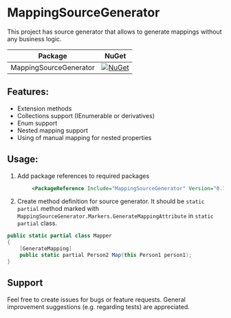 # MappingSourceGenerator

This project has source generator that allows to generate mappings without any business logic.

| Package                                                                                                                                                                      | NuGet                                                                                                                                         |
|------------------------------------------------------------------------------------------------------------------------------------------------------------------------------|-----------------------------------------------------------------------------------------------------------------------------------------------|
| MappingSourceGenerator                                                                                                                                                       | [![NuGet](https://img.shields.io/nuget/v/MappingSourceGenerator.svg)](https://www.nuget.org/packages/MappingSourceGenerator/)                 |

## Features:
- Extension methods
- Collections support (IEnumerable<T> or derivatives)
- Enum support
- Nested mapping support
- Using of manual mapping for nested properties

## Usage:

1. Add package references to required packages

```xml
        <PackageReference Include="MappingSourceGenerator" Version="0.1.10" PrivateAssets="all" ExcludeAssets="runtime" />
```

2. Create method definition for source generator. It should be `static partial` method marked with `MappingSourceGenerator.Markers.GenerateMappingAttribute` in `static partial` class.

```c#
public static partial class Mapper
{
    [GenerateMapping]
    public static partial Person2 Map(this Person1 person1);
}
```

## Support

Feel free to create issues for bugs or feature requests. General improvement suggestions (e.g. regarding tests) are appreciated.
